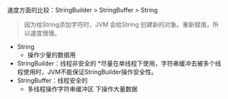 速度方面的比较：StringBuilder >  StringBuffer  >  String
>因为给String添加字符时，JVM 会给String 创建新的对象。重新赋值，所以速度很慢。


* String
  * 操作少量的数据用
* StringBuilder：线程非安全的
  *尽量在单线程下使用，字符串缓冲去被多个线程使用时，JVM不能保证StringBuilder操作安全性。 
* StringBuffer：线程安全的
  * 多线程操作字符串缓冲区 下操作大量数据

